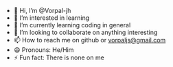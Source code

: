 - 👋 Hi, I’m @Vorpal-jh
- 👀 I’m interested in learning 
- 🌱 I’m currently learning coding in general 
- 💞️ I’m looking to collaborate on anything interesting
- 📫 How to reach me on github or vorpaljs@gmail.com
- 😄 Pronouns: He/Him
- ⚡ Fun fact: There is none on me 
